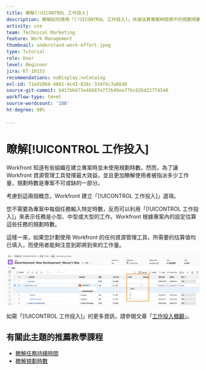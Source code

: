 ```yaml
---
title: 瞭解[!UICONTROL 工作投入]
description: 瞭解如何使用「[!UICONTROL 工作投入]」快速估算專案時間表中的規劃時數。
activity: use
team: Technical Marketing
feature: Work Management
thumbnail: understand-work-effort.jpeg
type: Tutorial
role: User
level: Beginner
jira: KT-10153
recommendations: noDisplay,noCatalog
exl-id: 71ed10b8-4801-4cd3-828c-334f6c3a86d8
source-git-commit: b41fbb673e46687e7f2b49ee77bc026d22774540
workflow-type: tm+mt
source-wordcount: '188'
ht-degree: 98%

---
```


# 瞭解[!UICONTROL 工作投入]

Workfront 知道有些組織在建立專案時並未使用規劃時數。然而，為了讓 Workfront 資源管理工具發揮最大效益，並且更加瞭解使用者被指派多少工作量，規劃時數是專案不可或缺的一部分。

考慮到這兩個概念，Workfront 建立「[!UICONTROL 工作投入]」選項。

您不需要為專案中每個任務輸入特定時數，反而可以利用「[!UICONTROL 工作投入]」來表示任務是小型、中型或大型的工作。Workfront 根據專案內的設定估算這些任務的規劃時數。

這樣一來，如果您計劃使用 Workfront 的任何資源管理工具，所需要的估算值均已填入，而使用者能夠注意到即將到來的工作量。

![具有「[!UICONTROL 工作投入]」欄的專案任務清單](assets/planner-fund-work-effort.png)

如需「[!UICONTROL 工作投入]」的更多資訊，請參閱文章「[工作投入概觀](https://experienceleague.adobe.com/docs/workfront/using/manage-work/tasks/task-information/work-effort.html?lang=zh-Hant)」。

## 有關此主題的推薦教學課程

* [瞭解任務持續時間](https://experienceleague.adobe.com/en/docs/workfront-learn/tutorials-workfront/manage-work/tasks/understand-task-durations)
* [瞭解規劃時數](https://experienceleague.adobe.com/en/docs/workfront-learn/tutorials-workfront/manage-work/tasks/understand-planned-hours)

